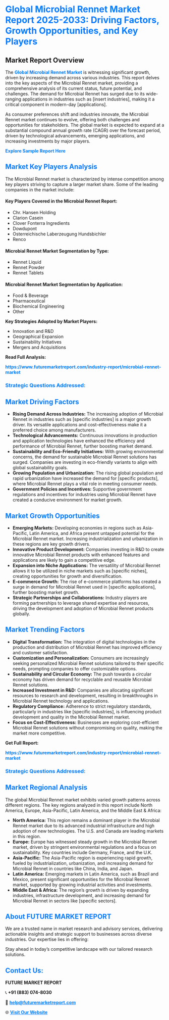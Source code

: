 <h1 style="color: #007BFF;">Global Microbial Rennet Market Report 2025-2033: Driving Factors, Growth Opportunities, and Key Players</h1>

<section id="overview">
<h2>Market Report Overview</h2>
<p>The <a href="https://www.futuremarketreport.com/industry-report/microbial-rennet-market" style="color: #007BFF; text-decoration: none;"><strong>Global Microbial Rennet Market</strong></a> is witnessing significant growth, driven by increasing demand across various industries. This report delves into the key aspects of the Microbial Rennet market, providing a comprehensive analysis of its current status, future potential, and challenges. The demand for Microbial Rennet has surged due to its wide-ranging applications in industries such as [insert industries], making it a critical component in modern-day [applications].</p>
<p>As consumer preferences shift and industries innovate, the Microbial Rennet market continues to evolve, offering both challenges and opportunities for stakeholders. The global market is expected to expand at a substantial compound annual growth rate (CAGR) over the forecast period, driven by technological advancements, emerging applications, and increasing investments by major players.</p>
</section>

<section id="overview">
<p><a href="https://www.futuremarketreport.com/request-sample/reportId=31027" style="color: #007BFF; text-decoration: none;"><strong>Explore Sample Report Here</strong></a></p>
</section>

<section id="key-players">
<h2 style="color: #007BFF;">Market Key Players Analysis</h2>
<p>The Microbial Rennet market is characterized by intense competition among key players striving to capture a larger market share. Some of the leading companies in the market include:</p>
<h4>Key Players Covered in the Microbial Rennet Report:</h4>
<ul><li>Chr. Hansen Holding</li><li>Clarion Casein</li><li>Clover Fonterra Ingredients</li><li>Dowdupont</li><li>Osterreichische Laberzeugung Hundsbichler</li><li>Renco</li></ul>
<h4>Microbial Rennet Market Segmentation by Type:</h4>
<ul><li>Rennet Liquid</li><li>Rennet Powder</li><li>Rennet Tablets</li></ul>

<h4>Microbial Rennet Market Segmentation by Application:</h4>
<ul><li>Food &amp; Beverage</li><li>Pharmaceutical</li><li>Biochemical Engineering</li><li>Other</li></ul>
<p><strong>Key Strategies Adopted by Market Players:</strong></p>
<ul>
<li>Innovation and R&D</li>
<li>Geographical Expansion</li>
<li>Sustainability Initiatives</li>
<li>Mergers and Acquisitions</li>
</ul>
</section>

<section>
<p><strong>Read Full Analysis: </strong></p><a href="https://www.futuremarketreport.com/industry-report/microbial-rennet-market" style="color: #007BFF; text-decoration: none;"><strong>https://www.futuremarketreport.com/industry-report/microbial-rennet-market</strong></a>
<h3 style="color: #007BFF;">Strategic Questions Addressed:</h3>
</section>

<section id="driving-factors">
<h2 style="color: #007BFF;">Market Driving Factors</h2>
<ul>
<li><strong>Rising Demand Across Industries:</strong> The increasing adoption of Microbial Rennet in industries such as [specific industries] is a major growth driver. Its versatile applications and cost-effectiveness make it a preferred choice among manufacturers.</li>
<li><strong>Technological Advancements:</strong> Continuous innovations in production and application technologies have enhanced the efficiency and performance of Microbial Rennet, further boosting market demand.</li>
<li><strong>Sustainability and Eco-Friendly Initiatives:</strong> With growing environmental concerns, the demand for sustainable Microbial Rennet solutions has surged. Companies are investing in eco-friendly variants to align with global sustainability goals.</li>
<li><strong>Growing Population and Urbanization:</strong> The rising global population and rapid urbanization have increased the demand for [specific products], where Microbial Rennet plays a vital role in meeting consumer needs.</li>
<li><strong>Government Policies and Incentives:</strong> Supportive government regulations and incentives for industries using Microbial Rennet have created a conducive environment for market growth.</li>
</ul>
</section>

<section id="growth-opportunities">
<h2 style="color: #007BFF;">Market Growth Opportunities</h2>
<ul>
<li><strong>Emerging Markets:</strong> Developing economies in regions such as Asia-Pacific, Latin America, and Africa present untapped potential for the Microbial Rennet market. Increasing industrialization and urbanization in these regions are key growth drivers.</li>
<li><strong>Innovative Product Development:</strong> Companies investing in R&D to create innovative Microbial Rennet products with enhanced features and applications are likely to gain a competitive edge.</li>
<li><strong>Expansion into Niche Applications:</strong> The versatility of Microbial Rennet allows it to be utilized in niche markets such as [specific niches], creating opportunities for growth and diversification.</li>
<li><strong>E-commerce Growth:</strong> The rise of e-commerce platforms has created a surge in demand for Microbial Rennet used in [specific applications], further boosting market growth.</li>
<li><strong>Strategic Partnerships and Collaborations:</strong> Industry players are forming partnerships to leverage shared expertise and resources, driving the development and adoption of Microbial Rennet products globally.</li>
</ul>
</section>

<section id="trending-factors">
<h2 style="color: #007BFF;">Market Trending Factors</h2>
<ul>
<li><strong>Digital Transformation:</strong> The integration of digital technologies in the production and distribution of Microbial Rennet has improved efficiency and customer satisfaction.</li>
<li><strong>Customization and Personalization:</strong> Consumers are increasingly seeking personalized Microbial Rennet solutions tailored to their specific needs, prompting companies to offer customizable options.</li>
<li><strong>Sustainability and Circular Economy:</strong> The push towards a circular economy has driven demand for recyclable and reusable Microbial Rennet solutions.</li>
<li><strong>Increased Investment in R&D:</strong> Companies are allocating significant resources to research and development, resulting in breakthroughs in Microbial Rennet technology and applications.</li>
<li><strong>Regulatory Compliance:</strong> Adherence to strict regulatory standards, particularly in industries like [specific industries], is influencing product development and quality in the Microbial Rennet market.</li>
<li><strong>Focus on Cost-Effectiveness:</strong> Businesses are exploring cost-efficient Microbial Rennet solutions without compromising on quality, making the market more competitive.</li>
</ul>
</section>

<section>
<p><strong>Get Full Report: </strong></p><a href="https://www.futuremarketreport.com/industry-report/microbial-rennet-market" style="color: #007BFF; text-decoration: none;"><strong>https://www.futuremarketreport.com/industry-report/microbial-rennet-market</strong></a>
<h3 style="color: #007BFF;">Strategic Questions Addressed:</h3>
</section>


<section id="regional-analysis">
<h2 style="color: #007BFF;">Market Regional Analysis</h2>
<p>The global Microbial Rennet market exhibits varied growth patterns across different regions. The key regions analyzed in this report include North America, Europe, Asia-Pacific, Latin America, and the Middle East & Africa:</p>
<ul>
<li><strong>North America:</strong> This region remains a dominant player in the Microbial Rennet market due to its advanced industrial infrastructure and high adoption of new technologies. The U.S. and Canada are leading markets in this region.</li>
<li><strong>Europe:</strong> Europe has witnessed steady growth in the Microbial Rennet market, driven by stringent environmental regulations and a focus on sustainability. Key countries include Germany, France, and the U.K.</li>
<li><strong>Asia-Pacific:</strong> The Asia-Pacific region is experiencing rapid growth, fueled by industrialization, urbanization, and increasing demand for Microbial Rennet in countries like China, India, and Japan.</li>
<li><strong>Latin America:</strong> Emerging markets in Latin America, such as Brazil and Mexico, present significant opportunities for the Microbial Rennet market, supported by growing industrial activities and investments.</li>
<li><strong>Middle East & Africa:</strong> The region’s growth is driven by expanding industries, infrastructure development, and increasing demand for Microbial Rennet in sectors like [specific sectors].</li>
</ul>
</section>

<footer>
<h2 style="color: #007BFF;">About FUTURE MARKET REPORT</h2>
<p>We are a trusted name in market research and advisory services, delivering actionable insights and strategic support to businesses across diverse industries. Our expertise lies in offering:</p>

<p>Stay ahead in today’s competitive landscape with our tailored research solutions.</p>

<h2 style="color: #007BFF;">Contact Us:</h2>
<p><strong>FUTURE MARKET REPORT</strong></p>
<p>📞 <strong>+91 (883) 074-8030</strong></p>
<p>📧 <strong><a href="mailto:help@futuremarketreport.com" style="color: #007BFF;">help@futuremarketreport.com</a></strong></p>
<p>🌐 <strong><a href="https://www.futuremarketreport.com/" style="color: #007BFF;">Visit Our Website</a></strong></p>
</footer>